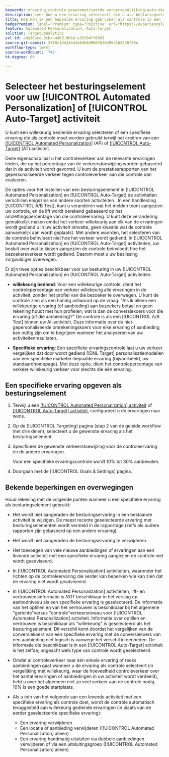 ```yaml
---
keywords: ervaring;controle;geautomatiseerde verpersoonlijking;auto-doel
description: Leer hoe u een ervaring selecteert die u als besturingselement wilt gebruiken tijdens het maken van een [!UICONTROL Automated Personalization] (AP) of [!UICONTROL Auto-Target] activiteit in [!DNL Adobe Target].
title: Hoe kan ik een bepaalde ervaring gebruiken als controle in een [!UICONTROL Automated Personalization] Activiteit?
badgePremium: label="Premium" type="Positive" url="https://experienceleague.adobe.com/docs/target/using/introduction/intro.html?lang=en#premium newtab=true" tooltip="Zie wat er in Target Premium is opgenomen."
feature: Automated Personalization, Auto-Target
solution: Target,Analytics
exl-id: a0a36ace-3cba-4d8d-9bbd-e35204ff6453
source-git-commit: 29f8c19e24443e84b8d900f630495d163530f80e
workflow-type: tm+mt
source-wordcount: '742'
ht-degree: 0%

---
```


# Selecteer het besturingselement voor uw [!UICONTROL Automated Personalization] of [!UICONTROL Auto-Target] activiteit

U kunt een willekeurig bediende ervaring selecteren of een specifieke ervaring die als controle moet worden gebruikt terwijl het creëren van een [[!UICONTROL Automated Personalization]](/help/main/c-activities/t-automated-personalization/automated-personalization.md) (AP) of [[!UICONTROL Auto-Target]](/help/main/c-activities/auto-target/auto-target-to-optimize.md) (AT) activiteit.

Deze eigenschap laat u het controleverkeer aan de relevante ervaringen leiden, die op het percentage van de verkeerstoewijzing worden gebaseerd dat in de activiteit wordt gevormd. U kunt de prestatiesrapporten van het gepersonaliseerde verkeer tegen controleverkeer aan die controle dan evalueren.

De opties voor het instellen van een besturingselement in [!UICONTROL Automated Personalization] en [!UICONTROL Auto-Target] de activiteiten verschillen enigszins van andere soorten activiteiten . In een handleiding [!UICONTROL A/B Test], kunt u veranderen wat het melden toont aangezien uw controle, en de lift wordt berekend gebaseerd op het omzettingspercentage van die controleervaring. U kunt deze verandering gemakkelijk maken omdat het verkeer willekeurig aan elk van de ervaringen wordt gediend u in uw activiteit omvatte, geen kwestie wat de controle aanvankelijk aan wordt geplaatst. Met andere woorden, het selecteren van de controle beïnvloedt niet hoe het verkeer wordt gediend. In [!UICONTROL Automated Personalization] en [!UICONTROL Auto-Target] activiteiten, uw besluit over wat te kiezen aangezien de controle beïnvloedt hoe het bezoekersverkeer wordt gediend. Daarom moet u uw beslissing zorgvuldiger overwegen.

Er zijn twee opties beschikbaar voor uw besturing in uw [!UICONTROL Automated Personalization] en [!UICONTROL Auto-Target] activiteiten:

* **willekeurig bediend**: Voor een willekeurige controle, dient het controlepercentage van verkeer willekeurig alle ervaringen in de activiteit, zonder het profiel van die bezoeker te overwegen. U kunt de controle zien als een handig antwoord op de vraag: &quot;Als ik alleen een willekeurige ervaring (of aanbieding) aan bezoekers betaal en geen rekening houdt met hun profielen, wat is dan de conversiekoers voor die ervaring (of die aanbieding)?&quot; De controle is als een [!UICONTROL A/B Test] binnen uw AI-activiteit. Deze informatie over de niet-gepersonaliseerde omrekeningskoers voor elke ervaring of aanbieding kan nuttig zijn om te begrijpen wanneer het analyseren van uw activiteitenresultaten.

* **Specifieke ervaring**: Een specifieke ervaringscontrole laat u uw verkeer vergelijken dat door wordt gediend [!DNL Target] personalisatiemodellen aan een specifieke marketer-bepaalde ervaring (bijvoorbeeld, uw standaardhomepage). Met deze optie, dient het controlepercentage van verkeer willekeurig verkeer voor slechts die één ervaring.

## Een specifieke ervaring opgeven als besturingselement

1. Terwijl u een [[!UICONTROL Automated Personalization] activiteit](/help/main/c-activities/t-automated-personalization/create-ap-activity.md) of [[!UICONTROL Auto-Target] activiteit](/help/main/c-activities/t-test-ab/t-test-create-ab/ab-audience.md), configureert u de ervaringen naar wens.
1. Op de [!UICONTROL Targeting] pagina (stap 2 van de geleide workflow met drie delen), selecteert u de gewenste ervaring als het besturingselement.
1. Specificeer de gewenste verkeerstoewijzing voor de controleervaring en de andere ervaringen.

   Voor een specifieke ervaringscontrole wordt 10% tot 30% aanbevolen.

1. Doorgaan met de [!UICONTROL Goals & Settings] pagina.

## Bekende beperkingen en overwegingen

Houd rekening met de volgende punten wanneer u een specifieke ervaring als besturingselement gebruikt:

* Het wordt niet aangeraden de besturingservaring in een bestaande activiteit te wijzigen. De meest recente geselecteerde ervaring met besturingselementen wordt vermeld in de rapportage (zelfs als oudere rapporten zijn gebaseerd op een andere ervaring).
* Het wordt niet aangeraden de besturingservaring te verwijderen.
* Het toevoegen van vele nieuwe aanbiedingen of ervaringen aan een levende activiteit met een specifieke ervaring aangezien de controle niet wordt geadviseerd.
* In [!UICONTROL Automated Personalization] activiteiten, waaronder het richten op de controleervaring die verder kan beperken wie kan zien dat de ervaring niet wordt geadviseerd.
* In [!UICONTROL Automated Personalization] activiteiten, lift- en vertrouwensinformatie is *NOT* beschikbaar in het verslag op aanbodniveau als een specifieke ervaring is geselecteerd. De informatie van het optillen en van het vertrouwen is beschikbaar bij het algemene &quot;gerichte&quot;versus &quot;controle&quot;verkeersniveau voor [!UICONTROL Automated Personalization] activiteit. Informatie over optillen en vertrouwen is beschikbaar als &quot;willekeurig&quot; is geselecteerd als het besturingselement. Dit verschil komt doordat het vergelijken van de conversiekoers van een specifieke ervaring met de conversiekoers van een aanbieding niet logisch is vanwege het verschil in eenheden. De informatie die beschikbaar is in een [!UICONTROL Auto-Target] activiteit is het zelfde, ongeacht welk type van controle wordt geselecteerd.
* Omdat al controleverkeer naar één enkele ervaring of reeks aanbiedingen gaat wanneer u de ervaring als controle selecteert (in vergelijking met willekeurig, waar de hoeveelheid controleverkeer over het aantal ervaringen of aanbiedingen in uw activiteit wordt verdeeld), hebt u over het algemeen niet zo veel verkeer aan de controle nodig. 10% is een goede startplaats.
* Als u één van het volgende aan een levende activiteit met een specifieke ervaring als controle doet, wordt de controle automatisch teruggesteld aan willekeurig gediende ervaringen (in plaats van de eerder geselecteerde specifieke ervaring):

   * Een ervaring verwijderen
   * Een locatie of aanbieding verwijderen ([!UICONTROL Automated Personalization] alleen)
   * Een ervaring handmatig uitsluiten via dubbele aanbiedingen verwijderen of via een uitsluitingsgroep ([!UICONTROL Automated Personalization] alleen)
